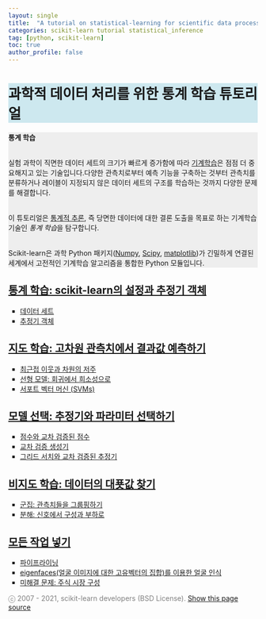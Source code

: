 ```yaml
---
layout: single
title:  "A tutorial on statistical-learning for scientific data processing"
categories: scikit-learn tutorial statistical_inference
tag: [python, scikit-learn]
toc: true
author_profile: false
---
```


<head>
  <style>
    table.dataframe {
      white-space: normal;
      width: 100%;
      height: 240px;
      display: block;
      overflow: auto;
      font-family: Arial, sans-serif;
      font-size: 0.9rem;
      line-height: 20px;
      text-align: center;
      border: 0px !important;
    }

    table.dataframe th {
      text-align: center;
      font-weight: bold;
      padding: 8px;
    }
    
    table.dataframe td {
      text-align: center;
      padding: 8px;
    }
    
    table.dataframe tr:hover {
      background: #b8d1f3; 
    }
    
    .output_prompt {
      overflow: auto;
      font-size: 0.9rem;
      line-height: 1.45;
      border-radius: 0.3rem;
      -webkit-overflow-scrolling: touch;
      padding: 0.8rem;
      margin-top: 0;
      margin-bottom: 15px;
      font: 1rem Consolas, "Liberation Mono", Menlo, Courier, monospace;
      color: $code-text-color;
      border: solid 1px $border-color;
      border-radius: 0.3rem;
      word-break: normal;
      white-space: pre;
    }

  .dataframe tbody tr th:only-of-type {
      vertical-align: middle;
  }

  .dataframe tbody tr th {
      vertical-align: top;
  }

  .dataframe thead th {
      text-align: center !important;
      padding: 8px;
  }

  .page__content p {
      margin: 0 0 0px !important;
  }

  .page__content p > strong {
    font-size: 0.8rem !important;
  }

  </style>
</head>


<h1 style='background-color: #CDE8EF'> 과학적 데이터 처리를 위한 통계 학습 튜토리얼 </h1>


<div style="background-color: #EEEEEE"><strong>통계 학습</strong>

<br>실험 과학이 직면한 데이터 세트의 크기가 빠르게 증가함에 따라 <a href='https://en.wikipedia.org/wiki/Machine_learning' target='blank'>기계학습</a>은 점점 더 중요해지고 있는 기술입니다.다양한 관측치로부터 예측 기능을 구축하는 것부터 관측치를 분류하거나 레이블이 지정되지 않은 데이터 세트의 구조를 학습하는 것까지 다양한 문제를 해결합니다.

<br>이 튜토리얼은 <a href='https://en.wikipedia.org/wiki/Statistical_inference' target='blank'>통계적 추론</a>, 즉 당면한 데이터에 대한 결론 도출을 목표로 하는 기계학습 기술인 <i>통계 학습</i>을 탐구합니다.

<br>Scikit-learn은 과학 Python 패키지(<a href='https://numpy.org/' target='blank'>Numpy</a>, <a href='https://scipy.org/' target='blank'>Scipy</a>, <a href='https://matplotlib.org/' target='blank'>matplotlib</a>)가 긴밀하게 연결된 세계에서 고전적인 기계학습 알고리즘을 통합한 Python 모듈입니다.</div>

<h2><a href='' target='blank'>통계 학습: scikit-learn의 설정과 추정기 객체</a></h2>



<ul style="list-style-type:square">

  <li><a href='' target='blank'>데이터 세트</a></li>

  <li><a href='' target='blank'>추정기 객체</a></li>

</ul>





<h2><a href='' target='blank'>지도 학습: 고차원 관측치에서 결과값 예측하기</a></h2>



<ul style="list-style-type:square">

  <li><a href='' target='blank'>최근접 이웃과 차원의 저주</a></li>

  <li><a href='' target='blank'>선형 모델: 회귀에서 희소성으로</a></li>

  <li><a href='' target='blank'>서포트 벡터 머신 (SVMs)</a></li> 

</ul>

<h2><a href='' target='blank'>모델 선택: 추정기와 파라미터 선택하기</a></h2>



<ul style="list-style-type:square">

  <li><a href='' target='blank'>점수와 교차 검증된 점수</a></li>

  <li><a href='' target='blank'>교차 검증 생성기</a></li>

  <li><a href='' target='blank'>그리드 서치와 교차 검증된 추정기</a></li> 

</ul>

<h2><a href='' target='blank'>비지도 학습: 데이터의 대푯값 찾기</a></h2>



<ul style="list-style-type:square">

  <li><a href='' target='blank'>군집: 관측치들을 그룹핑하기</a></li>

  <li><a href='' target='blank'>분해: 신호에서 구성과 부하로</a></li>

</ul>

<h2><a href='' target='blank'>모든 작업 넣기</a></h2>



<ul style="list-style-type:square">

  <li><a href='' target='blank'>파이프라이닝</a></li>

  <li><a href='' target='blank'>eigenfaces(얼굴 이미지에 대한 고유벡터의 집합)를 이용한 얼굴 인식</a></li>

  <li><a href='' target='blank'>미해결 문제: 주식 시장 구성</a></li> 

</ul>

<span style='color:#808080'>ⓒ 2007 - 2021, scikit-learn developers (BSD License).</span> <a href='https://scikit-learn.org/stable/_sources/tutorial/statistical_inference/index.rst.txt' target='blanck'>Show this page source</a>

